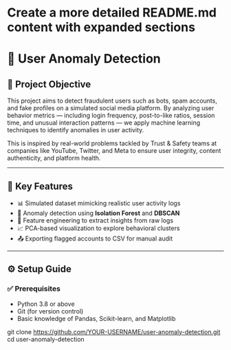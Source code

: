 # Create a more detailed README.md content with expanded sections

# 🔐 User Anomaly Detection 

## 🧠 Project Objective
This project aims to detect fraudulent users such as bots, spam accounts, and fake profiles on a simulated social media platform. 
By analyzing user behavior metrics — including login frequency, post-to-like ratios, session time, and unusual interaction patterns — we apply machine learning techniques to identify anomalies in user activity.

This is inspired by real-world problems tackled by Trust & Safety teams at companies like YouTube, Twitter, and Meta to ensure user integrity, content authenticity, and platform health.

---

## 🧩 Key Features
- 📊 Simulated dataset mimicking realistic user activity logs
- 🤖 Anomaly detection using **Isolation Forest** and **DBSCAN**
- 🧠 Feature engineering to extract insights from raw logs
- 📈 PCA-based visualization to explore behavioral clusters
- 📤 Exporting flagged accounts to CSV for manual audit

---

## ⚙️ Setup Guide

### ✅ Prerequisites
- Python 3.8 or above
- Git (for version control)
- Basic knowledge of Pandas, Scikit-learn, and Matplotlib


git clone https://github.com/YOUR-USERNAME/user-anomaly-detection.git
cd user-anomaly-detection
